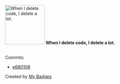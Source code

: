 <img src="https://my-badges.github.io/my-badges/mass-delete-commit.png" alt="When I delete code, I delete a lot." title="When I delete code, I delete a lot." width="128">
<strong>When I delete code, I delete a lot.</strong>
<br><br>

Commits:

- <a href="https://github.com/mmichie/m28/commit/e680108f69d9138d035c98b3d6af117416b4076a">e680108</a>


Created by <a href="https://github.com/my-badges/my-badges">My Badges</a>